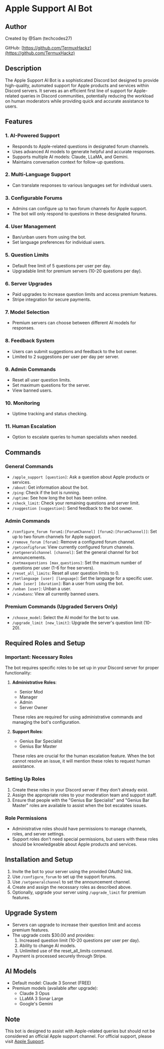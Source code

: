 # Apple Support AI Bot

## Author
Created by @Sam (techcodes27)

GitHub: [https://github.com/TermuxHackz](https://github.com/TermuxHackz)

## Description
The Apple Support AI Bot is a sophisticated Discord bot designed to provide high-quality, automated support for Apple products and services within Discord servers. It serves as an efficient first line of support for Apple-related queries in Discord communities, potentially reducing the workload on human moderators while providing quick and accurate assistance to users.

## Features

### 1. AI-Powered Support
- Responds to Apple-related questions in designated forum channels.
- Uses advanced AI models to generate helpful and accurate responses.
- Supports multiple AI models: Claude, LLaMA, and Gemini.
- Maintains conversation context for follow-up questions.

### 2. Multi-Language Support
- Can translate responses to various languages set for individual users.

### 3. Configurable Forums
- Admins can configure up to two forum channels for Apple support.
- The bot will only respond to questions in these designated forums.

### 4. User Management
- Ban/unban users from using the bot.
- Set language preferences for individual users.

### 5. Question Limits
- Default free limit of 5 questions per user per day.
- Upgradable limit for premium servers (10-20 questions per day).

### 6. Server Upgrades
- Paid upgrades to increase question limits and access premium features.
- Stripe integration for secure payments.

### 7. Model Selection
- Premium servers can choose between different AI models for responses.

### 8. Feedback System
- Users can submit suggestions and feedback to the bot owner.
- Limited to 2 suggestions per user per day per server.

### 9. Admin Commands
- Reset all user question limits.
- Set maximum questions for the server.
- View banned users.

### 10. Monitoring
- Uptime tracking and status checking.

### 11. Human Escalation
- Option to escalate queries to human specialists when needed.

## Commands

### General Commands
- `/apple_support [question]`: Ask a question about Apple products or services.
- `/about`: Get information about the bot.
- `/ping`: Check if the bot is running.
- `/uptime`: See how long the bot has been online.
- `/check_limit`: Check your remaining questions and server limit.
- `/suggestion [suggestion]`: Send feedback to the bot owner.

### Admin Commands
- `/configure_forum forum1:[ForumChannel] [forum2:[ForumChannel]]`: Set up to two forum channels for Apple support.
- `/remove_forum [forum]`: Remove a configured forum channel.
- `/getconfigforum`: View currently configured forum channels.
- `/setgeneralchannel [channel]`: Set the general channel for bot announcements.
- `/setmaxquestions [max_questions]`: Set the maximum number of questions per user (1-6 for free servers).
- `/reset_all_limits`: Reset all user question limits to 0.
- `/setlanguage [user] [language]`: Set the language for a specific user.
- `/ban [user] [duration]`: Ban a user from using the bot.
- `/unban [user]`: Unban a user.
- `/viewbans`: View all currently banned users.

### Premium Commands (Upgraded Servers Only)
- `/choose_model`: Select the AI model for the bot to use.
- `/upgrade_limit [new_limit]`: Upgrade the server's question limit (10-20).

## Required Roles and Setup

### Important: Necessary Roles
The bot requires specific roles to be set up in your Discord server for proper functionality:

1. **Administrative Roles**: 
   - Senior Mod
   - Manager
   - Admin
   - Server Owner
   
   These roles are required for using administrative commands and managing the bot's configuration.

2. **Support Roles**:
   - Genius Bar Specialist
   - Genius Bar Master
   
   These roles are crucial for the human escalation feature. When the bot cannot resolve an issue, it will mention these roles to request human assistance.

### Setting Up Roles
1. Create these roles in your Discord server if they don't already exist.
2. Assign the appropriate roles to your moderation team and support staff.
3. Ensure that people with the "Genius Bar Specialist" and "Genius Bar Master" roles are available to assist when the bot escalates issues.

### Role Permissions
- Administrative roles should have permissions to manage channels, roles, and server settings.
- Support roles don't need special permissions, but users with these roles should be knowledgeable about Apple products and services.

## Installation and Setup
1. Invite the bot to your server using the provided OAuth2 link.
2. Use `/configure_forum` to set up the support forums.
3. Use `/setgeneralchannel` to set the announcement channel.
4. Create and assign the necessary roles as described above.
5. Optionally, upgrade your server using `/upgrade_limit` for premium features.

## Upgrade System
- Servers can upgrade to increase their question limit and access premium features.
- The upgrade costs $30.00 and provides:
  1. Increased question limit (10-20 questions per user per day).
  2. Ability to change AI models.
  3. Unlimited use of the reset_all_limits command.
- Payment is processed securely through Stripe.

## AI Models
- Default model: Claude 3 Sonnet (FREE)
- Premium models (available after upgrade):
  - Claude 3 Opus
  - LLaMA 3 Sonar Large
  - Google's Gemini

## Note
This bot is designed to assist with Apple-related queries but should not be considered an official Apple support channel. For official support, please visit [Apple Support](https://support.apple.com).
